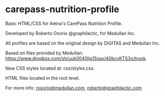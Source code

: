 carepass-nutrition-profile
==========================

Basic HTML/CSS for Aetna's CarePass Nutrition Profile. 

Developed by Roberto Osorio @graphilactic, for Medullan Inc.

All profiles are based on the original design by DIGITAS and Medullan Inc.

Based on files provided by Medullan: https://www.dropbox.com/sh/uuk0040ljg15sax/40bcvKTS3o/trunk.

New CSS styles located at: css/styles.css.

HTML files located in the root level.

For more info: rosorio@medullan.com, roberto@graphilactic.com
